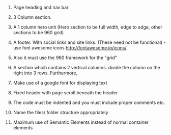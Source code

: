 1. Page heading and nav bar 

2. 3 Column section. 

3. A 1 column hero unit (Hero section to be full width, edge to edge, other sections to be 960 grid) 

4. A footer. With social links and site links. (These need not be functional) - use font awesome icons http://fontawesome.io/icons/ 

5. Also it must use the 960 framework for the "grid" 

6. A section which contains 2 vertical columns. divide the column on the right into 3 rows. Furthermore, 

7. Make use of a google font for displaying text 

8. Fixed header with page scroll beneath the header 

9. The code must be indented and you must include proper comments etc. 

10. Name the files/ folder structure appropriately 

11. Maximum use of Semantic Elements instead of normal container elements
